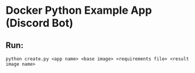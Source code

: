 # Docker Python Example App (Discord Bot)

## Run:
`python create.py <app name> <base image> <requirements file> <result image name>`